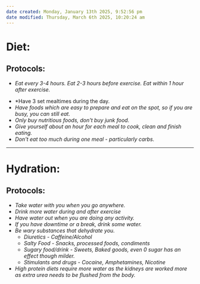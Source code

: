 ```yaml
---
date created: Monday, January 13th 2025, 9:52:56 pm
date modified: Thursday, March 6th 2025, 10:20:24 am
---
```


# Diet:

## Protocols:
* *Eat every 3-4 hours. Eat 2-3 hours before exercise. Eat within 1 hour after exercise.*
- *Have 3 set mealtimes during the day.
- *Have foods which are easy to prepare and eat on the spot, so if you are busy, you can still eat.*
- *Only buy nutritious foods, don't buy junk food.*
- *Give yourself about an hour for each meal to cook, clean and finish eating.*
- *Don't eat too much during one meal - particularly carbs.*

***

# Hydration:

## Protocols:
- *Take water with you when you go anywhere.*
- *Drink more water during and after exercise*
- *Have water out when you are doing any activity.*
- *If you have downtime or a break, drink some water.*
- *Be wary substances that dehydrate you.*
	- *Diuretics - Caffeine/Alcohol*
	- *Salty Food - Snacks, processed foods, condiments*
	- *Sugary food/drink* - *Sweets, Baked goods, even 0 sugar has an effect though milder.*
	- *Stimulants and drugs* - *Cocaine, Amphetamines, Nicotine*
- *High protein diets require more water as the kidneys are worked more as extra urea needs to be flushed from the body.*
